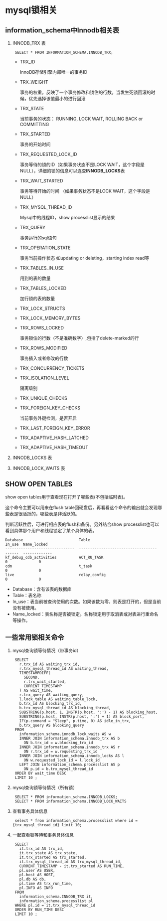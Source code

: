 # mysql锁相关 #
## information_schema中Innodb相关表 ##

1. INNODB_TRX 表

		SELECT * FROM INFORMATION_SCHEMA.INNODB_TRX;
	
	- TRX_ID
		
		InnoDB存储引擎内部唯一的事务ID
	- TRX_WEIGHT
		
		事务的权重，反映了一个事务修改和锁住的行数。当发生死锁回滚的时候，优先选择该值最小的进行回滚
		
	- TRX_STATE

		当前事务的状态： RUNNING, LOCK WAIT, ROLLING BACK or COMMITTING
	- TRX_STARTED

		事务的开始时间
	- TRX_REQUESTED_LOCK_ID

		事务等待的锁的ID（如果事务状态不是LOCK WAIT，这个字段是NULL），详细的锁的信息可以连查**INNODB_LOCKS**表
	- TRX_WAIT_STARTED

		事务等待开始的时间 （如果事务状态不是LOCK WAIT，这个字段是NULL）
	- TRX_MYSQL_THREAD_ID

		Mysql中的线程ID，show processlist显示的结果
	- TRX_QUERY

		事务运行的sql语句
	- TRX_OPERATION_STATE

		事务当前操作状态 如updating or deleting，starting index read等
	- TRX_TABLES_IN_USE

		用到的表的数量
	- TRX_TABLES_LOCKED

		加行锁的表的数量
	- TRX_LOCK_STRUCTS
	- TRX_LOCK_MEMORY_BYTES
	- TRX_ROWS_LOCKED

		事务锁住的行数（不是准确数字）,包括了delete-marked的行
	- TRX_ROWS_MODIFIED

		事务插入或者修改的行数
	- TRX_CONCURRENCY_TICKETS
	- TRX_ISOLATION_LEVEL

		隔离级别
	- TRX_UNIQUE_CHECKS
	- TRX_FOREIGN_KEY_CHECKS

		当前事务外键检测，是否开启
	- TRX_LAST_FOREIGN_KEY_ERROR
	- TRX_ADAPTIVE_HASH_LATCHED
	- TRX_ADAPTIVE_HASH_TIMEOUT
2. INNODB_LOCKS 表
3. INNODB_LOCK_WAITS 表

## SHOW OPEN TABLES ##

show open tables用于查看现在打开了哪些表(不包括临时表)。

这个命令主要可以用来在flush table回硬盘后，再看看这个命令的输出就会发现哪些表是很活跃的，哪些表是非活跃的。

判断活跃性后，可进行相应表的flush和备份。另外结合show processlist也可以看到具体那个用户和线程锁定了某个具体的表。


	Database                         Table                                In_use  Name_locked  
	-------------------------------  -----------------------------------  ------  -------------
	kf_debug_cdb_activities          ACT_RU_TASK                               0              0
	cdm                              t_task                                    0              0
	live                             relay_config                              0              0


- Database：含有该表的数据库
- Table：表名称
- In_use：表当前被查询使用的次数。如果该数为零，则表是打开的，但是当前没有被使用。
- Name_locked：表名称是否被锁定。名称锁定用于取消表或对表进行重命名等操作。

## 一些常用锁相关命令 ##

1. mysql查询锁等待情况（带事务id）

		SELECT 
		  r.trx_id AS waiting_trx_id,
		  r.trx_mysql_thread_id AS waiting_thread,
		  TIMESTAMPDIFF(
		    SECOND,
		    r.trx_wait_started,
		    CURRENT_TIMESTAMP
		  ) AS wait_time,
		  r.trx_query AS waiting_query,
		  l.lock_table AS waiting_table_lock,
		  b.trx_id AS blocking_trx_id,
		  b.trx_mysql_thread_id AS blocking_thread,
		  SUBSTRING(p.host, 1, INSTR(p.host, ':') - 1) AS blocking_host,
		  SUBSTRING(p.host, INSTR(p.host, ':') + 1) AS block_port,
		  IF(p.command = "Sleep", p.time, 0) AS idle_in_trx,
		  b.trx_query AS blcoking_query 
		FROM
		  information_schema.innodb_lock_waits AS w 
		  INNER JOIN information_schema.innodb_trx AS b 
		    ON b.trx_id = w.blocking_trx_id 
		  INNER JOIN information_schema.innodb_trx AS r 
		    ON r.trx_id = w.requesting_trx_id 
		  INNER JOIN information_schema.innodb_locks AS l 
		    ON w.requested_lock_id = l.lock_id 
		  LEFT JOIN information_schema.processlist AS p 
		    ON p.id = b.trx_mysql_thread_id 
		ORDER BY wait_time DESC 
		LIMIT 10 ;

2. mysql查询锁等待情况（所有锁）

		SELECT * FROM information_schema.INNODB_LOCKS;
		SELECT * FROM information_schema.INNODB_LOCK_WAITS

3. 查看事务具体信息

		select * from information_schema.processlist where id = {trx_mysql_thread_id} limit 10;

4. 一起查看锁等待和事务具体信息

		SELECT 
		  it.trx_id AS trx_id,
		  it.trx_state AS trx_state,
		  it.trx_started AS trx_started,
		  it.trx_mysql_thread_id AS trx_mysql_thread_id,
		  CURRENT_TIMESTAMP - it.trx_started AS RUN_TIME,
		  pl.user AS USER,
		  pl.host AS HOST,
		  pl.db AS db,
		  pl.time AS trx_run_time,
		  pl.INFO AS INFO 
		FROM
		  information_schema.INNODB_TRX it,
		  information_schema.processlist pl 
		WHERE pl.id = it.trx_mysql_thread_id 
		ORDER BY RUN_TIME DESC 
		LIMIT 10 ;



